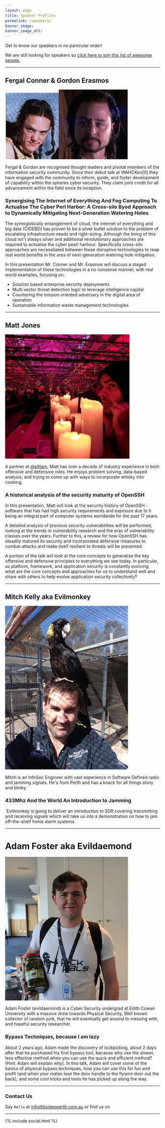 ```yaml
---
layout: page
title: Speaker Profiles
permalink: /speakers/
banner_image: 
banner_image_alt:
---
```

Get to know our speakers in no particular order!

We are still looking for speakers so [click here to join this list of awesome people.](https://goo.gl/forms/mVUQJjpIFIGw5O7h1)

---
## Fergal Conner & Gordon Erasmos
![Thought Leaders](assets/images/FC-GE.jpg)

Fergal & Gordon are recognised thought leaders and pivotal members of the information security community. Since their debut talk at WAHCKon[0] they have engaged with the community to inform, guide, and foster development of capability within the spheres cyber security. They claim joint credit for all advancement within the field since its inception.

### Synergising The Internet of Everything And Fog Computing To Actualise The Cyber Perl Harbor: A Cross-silo Byod Approach to Dynamically Mitigating Next-Generation Watering Holes
The synergistically entanglement of cloud, the internet of everything and big data (CIOEBD) has proven to be a silver bullet solution to the problem of escalating infrastructure needs and right-sizing. Although the lining of this cloud isn't always silver and additional revolutionary approaches are required to actualise the cyber pearl harbour. Specifically cross-silo approaches are necessitated between these disruptive technologies to reap real world benefits in the area of next-generation watering hole mitigation.

In this presentation Mr. Conner and Mr. Erasmos will discuss a staged implementation of these technologies in a no nonsense manner, with real world examples, focusing on:
- Solution based enterprise security deployments
- Multi vector threat detection logic to leverage intelligence capital
- Countering the mission oriented adversary in the digital area of operation
- Sustainable information waste management technologies



--- 
## Matt Jones
![Matt Jones](assets/images/MJones.jpg) 

A partner at [@elttam](https://www.elttam.com.au/), Matt has over a decade of industry experience in both offensive and defensive roles.
He enjoys problem solving, data-based analysis, and trying to come up with ways to incorporate whisky into cooking.

### A historical analysis of the security maturity of OpenSSH
In this presentation, Matt will look at the security history of OpenSSH - software that has had high security requirements and exposure due to it being an integral part of computer systems worldwide for the past 17 years.

A detailed analysis of previous security vulnerabilities will be performed, looking at the trends in vulnerability research and the eras of vulnerability classes over the years.  Further to this, a review for how OpenSSH has steadily matured its security and incorporated defensive measures to combat attacks and make itself resilient to threats will be presented.   

A portion of the talk will look at the core concepts to generalise the key offensive and defensive principles to everything we see today.  In particular, as platform, framework, and application security is constantly evolving, what are the core concepts and approaches for us to understand well and share with others to help evolve application security collectively?



---
## Mitch Kelly aka Evilmonkey
![Mitch Kelly](assets/images/MKelly.jpg)

Mitch is an InfoSec Engineer with vast experience in Software Defined radio and jamming signals. He's from Perth and has a knack for all things shiny and blinky.`

### 433Mhz And the World An Introduction to Jamming
`Evilmonkey is going to deliver an introduction to SDR covering transmitting and receiving signals which will take us into a demonstration on how to jam off-the-shelf home alarm systems.



---
# Adam Foster aka Evildaemond
![Adam Foster](assets/images/AFoster.jpg)

Adam Foster (evildaemond) is a Cyber Security undergrad at Edith Cowan University with a massive draw towards Physical Security, Well known collector of random junk, that he will eventually get around to messing with, and hopeful security researcher.


### Bypass Techniques, because I am lazy
About 2 years ago, Adam made the discovery of lockpicking, about 2 days after that he purchased his first bypass tool, because why use the slower, less effective method when you can use the quick and efficient method? (Hint: Adam will explain why). In this talk, Adam will cover some of the basics of physical bypass techniques, how you can use this for fun and profit (and when your mates lose the door handle to the flywire door out the back), and some cool tricks and tools he has picked up along the way.



---

### Contact Us

Say `Hello` at info@bsidesperth.com.au or find
us on

---

{% include social.html %}
